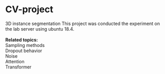 # CV-project
3D instance segmentation
This project was conducted the experiment on the lab server using ubuntu 18.4.\
\
**Related topics:**\
  Sampling methods\
  Dropout behavior\
  Noise\
  Attention\
  Transformer
